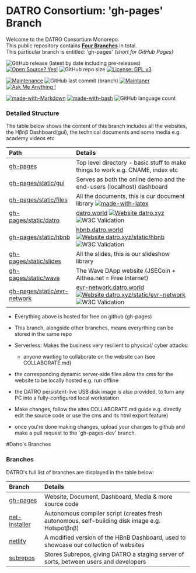 # DATRO Consortium: 'gh-pages' Branch 

Welcome to the DATRO Consortium Monorepo.  
This public repository contains **[Four Branches](#Branches)** in total.   
This particular branch is entitled: 'gh-pages' *(short for GitHub Pages)*  

![GitHub release (latest by date including pre-releases)](https://img.shields.io/github/v/release/unclehowell/datro?include_prereleases)
[![Open Source? Yes!](https://badgen.net/badge/Open%20Source%20%3F/Yes%21/blue?icon=github)](https://github.com/unclehowell/datro/)
![GitHub repo size](https://img.shields.io/github/repo-size/unclehowell/datro)
[![License: GPL v3](https://img.shields.io/badge/License-GPLv3-blue.svg)](https://www.gnu.org/licenses/gpl-3.0)


[![Maintenance](https://img.shields.io/badge/Maintained%3F-yes-green.svg)](https://GitHub.com/unclehowell/datro/graphs/commit-activity)
![GitHub last commit (branch)](https://img.shields.io/github/last-commit/unclehowell/datro/gh-pages)
[![Maintaner](https://img.shields.io/badge/maintainer-unclehowell-blue)](https://GitHub.com/unclehowell)
[![Ask Me Anything !](https://img.shields.io/badge/Ask%20me-anything-1abc9c.svg)](https://GitHub.com/unclehowell/)  

[![made-with-Markdown](https://img.shields.io/badge/Made%20with-Markdown-1f425f.svg)](http://commonmark.org)
[![made-with-bash](https://img.shields.io/badge/Made%20with-Bash-1f425f.svg)](https://www.gnu.org/software/bash/)
![GitHub language count](https://img.shields.io/github/languages/count/unclehowell/datro)


### Detailed Structure

The table below shows the content of this branch includes all the websites, the Hβnβ Dashboard(gui), the technical documents and some media e.g. academy videos etc
    
| Path                      | Details                                                                             |
|:--------------------------|:------------------------------------------------------------------------------------|
|[gh-pages](https://github.com/unclehowell/datro/tree/gh-pages "gh-pages branch") | Top level directory - basic stuff to make things to work e.g. CNAME, index etc     |
|[gh-pages/static/gui](https://github.com/unclehowell/datro/tree/gh-pages/static/gui "gh-pages gui") | Serves as both the online demo and the end-users (localhost) dashboard              |
|[gh-pages/static/files](https://github.com/unclehowell/datro/tree/gh-pages/static/files "gh-pages files") | All the documents, this is our document library [![made-with-latex](https://img.shields.io/badge/Made%20with-LaTeX-1f425f.svg)](https://www.latex-project.org/)                                    |
|[gh-pages/static/datro](https://github.com/unclehowell/datro/tree/gh-pages/static/datro "gh-pages datro")   |  [datro.world](https://datro.xyz/ "datro.xyz") [![Website datro.xyz](https://img.shields.io/website-up-down-green-red/https/datro.xyz.svg)](https://datro.xyz/) ![W3C Validation](https://img.shields.io/w3c-validation/html?targetUrl=https%3A%2F%2Fdatro.xyz) |
|[gh-pages/static/hbnb](https://github.com/unclehowell/datro/tree/gh-pages/static/hbnb "hbnb.datro.world")  |  [hbnb.datro.world](https://datro.xyz/static/hbnb "datro.xyz/static/hbnb") [![Website datro.xyz/static/hbnb](https://img.shields.io/website-up-down-green-red/https/datro.xyz/static/hbnb.svg)](https://datro.xyz/static/hbnb) ![W3C Validation](https://img.shields.io/w3c-validation/html?targetUrl=https%3A%2F%2Fdatro.xyz/static/hbnb)   |
|[gh-pages/static/slides](https://github.com/unclehowell/datro/tree/gh-pages/static/slides "gh-pages Slides")  | All the slides, this is our slideshow library                                       |
|[gh-pages/static/wave](https://github.com/unclehowell/datro/tree/gh-pages/static/wave "gh-pages Wave DApp")  | The Wave DApp website (JSECoin + Althea.net = Free Internet)                        |
|[gh-pages/static/evr-network](https://github.com/unclehowell/datro/tree/gh-pages/static/evr-network "gh-pages EVR-Network")| [evr-network.datro.world](https://datro.xyz/static/evr-network/ "datro.xyz/static/evr-network") [![Website datro.xyz/static/evr-network](https://img.shields.io/website-up-down-green-red/https/datro.xyz/static/evr-network.svg)](https://datro.xyz/static/evr-network/) ![W3C Validation](https://img.shields.io/w3c-validation/html?targetUrl=https%3A%2F%2Fdatro.xyz/static/evr-network)         |


  - Everything above is hosted for free on github (gh-pages)
  - This branch, alongside other branches, means everyrthing can be stored in the same repo
  - Serverless: Makes the business very resilient to physical/ cyber attacks:
     - anyone wanting to collaborate on the website can (see COLLABORATE.md)

  - the corresponding dynamic server-side files allow the cms for the website to be locally hosted e.g. run offline
  - the DATRO persistent-live USB disk image is also provided, to turn any PC into a fully-configured local workstation
  - Make changes, follow the sites COLLABORATE.md guide e.g. directly edit the source code or use the cms and its html export feature)
  - once you're done making changes, upload your changes to github and make a pull request to the `gh-pages-dev' branch.

#Datro's Branches

### Branches

DATRO's full list of branches are displayed in the table below:

| Branch                    | Details                                                                             |
|:--------------------------|:------------------------------------------------------------------------------------|
|[gh-pages](https://github.com/unclehowell/datro/tree/gh-pages "gh-pages branch") | Website, Document, Dashboard, Media & more source code |
|[net-installer](https://github.com/unclehowell/datro/tree/net-installer "DATRO Net-Installer Branch") | Autonomous compiler script (creates fresh autonomous, self-building disk image e.g. Hotspotβnβ) |
|[netlify](https://github.com/unclehowell/datro/tree/netlify "DATRO Netlify Branch") | A modified version of the HBnB Dashboard, used to showcase our collection of websites |
|[subrepos](https://github.com/unclehowell/datro/tree/subrepos "DATRO SubRepos Branch") | Stores Subrepos, giving DATRO a staging server of sorts, between users and developers | 
 
